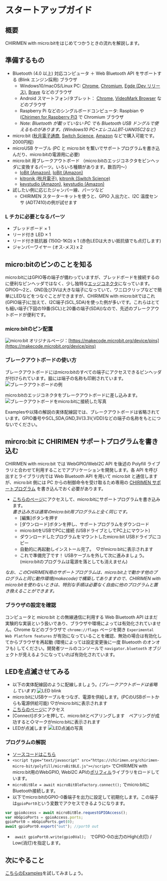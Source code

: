 # スタートアップガイド

## 概要

CHIRIMEN with micro:bitをはじめてつかうときの流れを解説します。

## 準備するもの

- Bluetooth (4.0 以上) 対応コンピュータ ＋ Web Bluetooth API をサポートする (Blink エンジン採用) ブラウザ
   - Windows10/macOS/Linux PC: [Chrome](https://www.google.com/intl/ja/chrome/), [Chromium](https://www.chromium.org/getting-involved/download-chromium), [Egde (Dev リリース)](https://www.microsoftedgeinsider.com), [Brave](https://brave.com/ja/) などのブラウザ
   - Android スマートフォン/タブレット： [Chrome](https://play.google.com/store/apps/details?id=com.android.chrome), [VideoMark Browser](https://play.google.com/store/apps/details?id=org.webdino.videomarkbrowser) などのブラウザ
   - Raspberry Pi などのシングルボードコンピュータ: Raspbian や ([Chirimen for Raspberry Pi3](https://tutorial.chirimen.org/raspi3/ja/sdcard) で Chromium ブラウザ
   - *Note: Bluetooth が載っていない PC でも Bluetooth USB ドングルで使えるものがあります。(Windows10 PC+エレコムLBT-UAN05C2など)*
- micro:bit ([秋月電子通商](http://akizukidenshi.com/catalog/g/gM-12513/), [Switch Science](https://www.switch-science.com/catalog/5263/), [Amazon](https://www.amazon.co.jp/dp/B07L2KXWGH/) などで購入可能です。2000円程)
- microUSB ケーブル (PC と micro:bit を繋いでサポートプログラムを書き込んだり、micro:bitの電源用に必要)
- micro:bit 用ブレークアウトボード （micro:bitのエッジコネクタをピンヘッダに変換するパーツ。いろいろ種類があります。数百円～）
   - [IoBit (Amazon)](https://www.amazon.co.jp/gp/product/B07TXBXJ4X/), [IoBit (Amazon)](https://www.amazon.co.jp/dp/B07QGZ3DKK)
   - [kitronik (秋月電子)](http://akizukidenshi.com/catalog/g/gP-12836/), [kitronik (Switch Science)](https://www.switch-science.com/catalog/3181/)
   - [keystudio (Amazon)](https://www.amazon.co.jp/dp/B0787DHG2M), [keystudio (Amazon)](https://www.amazon.co.jp/dp/B07GTQ21ST)
- 試したい例に応じたジャンパー線、パーツなど
   - CHIRIMEN スターターキットを使うと、GPIO 入出力と、I2C 温度センサ (ADT7410)の例が試せます

### L チカに必要となるパーツ

- ブレッドボード × 1
- リード付き LED × 1
- リード付き抵抗器 (150Ω-1KΩ) x 1 (赤色LEDは大きい抵抗値でも点灯します)
- ジャンパーワイヤー (オス-メス) x 2

## micro:bitのピンのことを知る

micro:bitにはGPIO等の端子が備わっていますが、ブレッドボードを接続するのに便利なピンヘッダではなく、少し独特な[エッジコネクタ](https://ja.wikipedia.org/wiki/%E3%82%A8%E3%83%83%E3%82%B8%E3%83%BB%E3%82%B3%E3%83%8D%E3%82%AF%E3%82%BF)になっています。GPIO0～2と、GND及び3Vは大きな端子になっていて、ワニ口クリップなどで簡単にLEDなどをつなぐことができますが、CHIRIMEN with micro:bitではこれ(GPIO端子)に加えて、I2C端子(SCL,SDA)を使った例が多いです。これらはとても細い端子(下図の19番(SCL)と20番の端子(SDA))なので、先述のブレークアウトボードが便利です。

### micro:bitのピン配置

![micro:bit](https://pxt.azureedge.net/blob/64c6ccff8e3ee82c4224874e5cacc9d0d5c60132/static/mb/device/pins-0.png)
オリジナルページ：[https://makecode.microbit.org/device/pins](https://makecode.microbit.org/device/pins)

### ブレークアウトボードの使い方

ブレークアウトボードにはmicro:bitのすべての端子にアクセスできるピンヘッダが付けられています。脇には端子の名称も印刷されています。
![ブレークアウトボードの例](../imgs/MBBO.JPG)

micro:bitのエッジコネクタをブレークアウトボードに差し込みます。
![ブレークアウトボードをmicro:bitに接続した写真](../imgs/MBBOD.JPG)

Examplesや以降の解説の実体配線図では、ブレークアウトボードは省略されています。GPIO番号やSCL,SDA,GND,3V(3.3V,VDD)などの端子の名称をもとにつないでください。

## mircro:bit に CHIRIMEN サポートプログラムを書き込む

CHIRIMEN with micro:bit では WebGPIO/WebI2C API を後述の Polyfill ライブラリと合わせて利用することでアプリケーションを開発します。各 API を呼び出すとライブラリ内では Web Bluetooth API を用いて micro:bit と通信しますが、micro:bit 側には PC からの制御命令を受け取るため専用の <a href="link2original.html#https://makecode.microbit.org/_Jh51P7beW6Kb" target="_blank">CHIRIMEN サポートプログラム</a> を書き込んでおく必要があります。

- <a href="link2original.html#https://makecode.microbit.org/_Jh51P7beW6Kb" target="_blank">こちらのページ</a>にアクセスして、micro:bitにサポートプログラムを書き込みます。<br>
*書き込み方は通常のmicro:bit用プログラムと全く同じです。*
   - [編集]ボタンを押す
   - [ダウンロード]ボタンを押し、サポートプログラムをダウンロード
   - micro:bitをUSBでPCに接続 (USBドライブとしてPC上にマウント)
   - ダウンロードしたプログラムをマウントしたmicro:bit USBドライブにコピー
   - 自動的に再起動しインストール完了。　♡がmicro:bitに表示されます
   - これで準備完了です！ USBケーブルを外して次に進みましょう。(micro:bitのプログラムは電源を落としても消えません)

*なお、このCHIRIMEN用のサポートプログラムは、micro:bit上で動かす他のプログラムと同じ動作環境(makecode)で構築してありますので、CHIRIMEN with micro:bitを使わないときは、特別な手順は必要なく自由に他のプログラムと置き換えることができます。*

### ブラウザの設定を確認

コンピュータと micro:bit との無線通信に利用する Web Bluetooth API はまだ実験的な実装という扱いであり、ブラウザや環境によっては有効化されていません。Chrome などのブラウザで `chrome://flags` ページを開き `Experimental Web Platform features` が有効になっていることを確認、無効の場合は有効化してからブラウザを再起動 (環境によっては設定変更後に一度 Bluetooth のオンオフも) してください。開発者ツールのコンソールで `navigator.bluetooth` オブジェクトが見えるようになっていれば有効化されています。

## LEDを点滅させてみる
- 以下の実体配線図のように配線しましょう。*(ブレークアウトボードは省略しています)*
![LED blink](../imgs/CMMB_GPIO_example1.png)
- micro:bitにUSBケーブルをつなぎ、電源を供給します。(PCのUSBポートからも電源供給可能) ♡がmicro:bitに表示されます
- <a href="../examples/GPIO1/index.html" target="_blank">こちらのページ</a>にアクセス
- [Connect]ボタンを押して、micro:bitとペアリングします　ペアリングが成功すると◇マークがmicro:bitに表示されます
- LEDが点滅します
![LED点滅の写真](../imgs/MBHR.JPG)

### プログラムの解説
- [ソースコードはこちら](https://github.com/chirimen-oh/chirimen-micro-bit/blob/master/examples/GPIO1)
- ```<script type="text/javascript" src="https://chirimen.org/chirimen-micro-bit/polyfill/microBitBLE.js"></script>``` でCHIRIMEN with micro:bit用のWebGPIO, WebI2C APIの[ポリフィル](https://developer.mozilla.org/ja/docs/Glossary/Polyfill)ライブラリをロードしています。
- ```microBitBle = await microBitBleFactory.connect();``` でmicro:bitにBluetooth接続します。
- 以下でmicro:bitのGPIO-0番端子を出力に設定して初期化します。この端子は```gpioPort0```という変数でアクセスできるようになります。
```javascript
var gpioAccess = await microBitBle.requestGPIOAccess();
var mbGpioPorts = gpioAccess.ports;
gpioPort0 = mbGpioPorts.get(0);
await gpioPort0.export("out"); //port0 out
```
- ``` await gpioPort0.write(gpio0Val);```　でGPIO-0の出力のHigh(点灯) / Low(消灯)を指定します。

## 次にやること
[こちらのExamples](../examples/)を試してみましょう。
